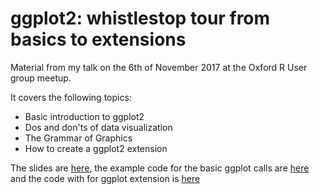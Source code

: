 # ggplot2: whistlestop tour from basics to extensions

Material from my talk on the 6th of November 2017 at the Oxford R User group meetup.


It covers the following topics:

- Basic introduction to ggplot2
- Dos and don'ts of data visualization
- The Grammar of Graphics
- How to create a ggplot2 extension

The slides are [here](https://github.com/const-ae/ggplot2_basics_to_extensions/blob/master/presentation.pdf), the example code for the basic ggplot calls are [here](https://htmlpreview.github.io/?https://raw.githubusercontent.com/const-ae/ggplot2_basics_to_extensions/master/ggplot_demo.nb.html) and the code with for ggplot extension is [here](https://htmlpreview.github.io/?https://raw.githubusercontent.com/const-ae/ggplot2_basics_to_extensions/master/chull_to_ggsignif.nb.html)
